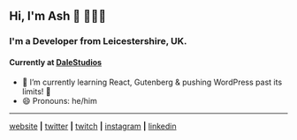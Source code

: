 ## Hi, I'm Ash 👋 🥦🥦🥦

### I'm a Developer from Leicestershire, UK.
#### Currently at [DaleStudios]


- 🌱 I’m currently learning React, Gutenberg & pushing WordPress past its limits! 👀
- 😄 Pronouns: he/him

---

[website][website] **|** 
[twitter][twitter] **|** 
[twitch][twitch] **|** 
[instagram][instagram] **|** 
[linkedin][linkedin]

[website]: https://ashredman.com
[twitter]: https://twitter.com/AJ_Redman
[twitch]: https://www.twitch.tv/ajr___
[instagram]: https://www.instagram.com/ashj_redman/
[linkedin]: https://www.linkedin.com/in/ashley-redman/
[dalestudios]: https://github.com/DaleStudiosLtd
